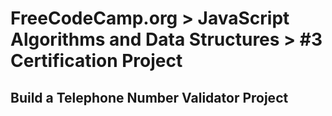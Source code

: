 # FreeCodeCamp.org > JavaScript Algorithms and Data Structures > #3 Certification Project

## Build a Telephone Number Validator Project

